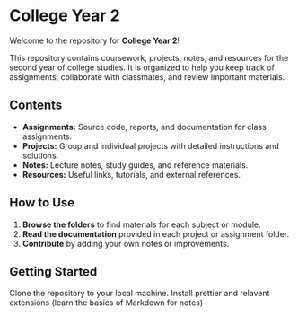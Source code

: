 # College Year 2

Welcome to the repository for **College Year 2**!

This repository contains coursework, projects, notes, and resources for the second year of college studies. It is organized to help you keep track of assignments, collaborate with classmates, and review important materials.

## Contents

- **Assignments:** Source code, reports, and documentation for class assignments.
- **Projects:** Group and individual projects with detailed instructions and solutions.
- **Notes:** Lecture notes, study guides, and reference materials.
- **Resources:** Useful links, tutorials, and external references.

## How to Use

1. **Browse the folders** to find materials for each subject or module.
2. **Read the documentation** provided in each project or assignment folder.
3. **Contribute** by adding your own notes or improvements.

## Getting Started

Clone the repository to your local machine.
Install prettier and relavent extensions (learn the basics of Markdown for notes)
